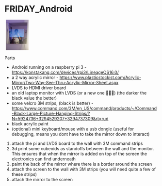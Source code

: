 # FRIDAY_Android
![]()
<img src="https://raw.githubusercontent.com/alhockly/FRIDAY_Android/master/preview_main.jpg"
     style="height:100px;" />

Parts

+ Android running on a raspberry pi 3 - https://konstakang.com/devices/rpi3/LineageOS16.0/
+ a 2 way acrylic mirror - https://www.plasticstockist.com/Acrylic-Mirror/Two-Way-See-Thru-Acrylic-Mirror-Sheet.aspx
+ LVDS to HDMI driver board
+ an old laptop monitor with LVDS (or a new one 🤷🏽‍♂️) (the darker the black value the better)
+ some velcro 3M strips, (black is better) - https://www.command.com/3M/en_US/command/products/~/Command-Black-Large-Picture-Hanging-Strips/?N=5924736+3294529207+3294737309&rt=rud
+ black acrylic paint
+ (optional) mini keyboard/mouse with a usb dongle (useful for debugging, means you dont have to take the mirror down to interact)

1. attach the pi and LVDS board to the wall with 3M command strips
2. 3d print some cubeoids as standoffs between the wall and the monitor. This ensures that when the mirror is added on top of the screen the electronics can find underneath
3. paint the back of the mirror where there is a border around the screen
4. attach the screen to the wall with 3M strips (you will need quite a few of these strips)
5. attach the mirror to the screen
